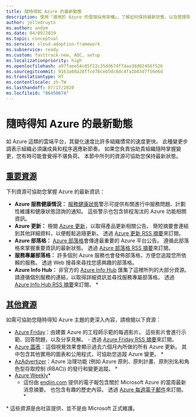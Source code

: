 ```yaml
---
title: 隨時得知 Azure 的最新動態
description: 使用「適用於 Azure 的雲端採用架構」，了解如何保持最新狀態，以及管理現今雲端節奏的變更。
author: jelledruyts
ms.author: andym
ms.date: 04/09/2019
ms.topic: conceptual
ms.service: cloud-adoption-framework
ms.subservice: ready
ms.custom: fasttrack-new, AQC, setup
ms.localizationpriority: high
ms.openlocfilehash: a97faee54c05f22c35dd674f74aa38d02456f526
ms.sourcegitcommit: 9163a60a28ffce78ceb5dc8dc4fa1b83d7f56e6d
ms.translationtype: HT
ms.contentlocale: zh-TW
ms.lasthandoff: 07/17/2020
ms.locfileid: "86450674"
---
```

<!-- docsTest:ignore "Azure Info Hub" "Azure Charts" "Azure Weekly" -->
<!-- cSpell:ignore jelledruyts andym endjin AzAdvertizer -->

# <a name="stay-current-with-azure"></a>隨時得知 Azure 的最新動態

如 Azure 這類的雲端平台，其變化速度比許多組織慣常的速度更快。 此種變更步調表示組織必須讓成員和程序適應新節奏。 如果您負責協助貴組織隨時掌握變更，您有時可能會覺得不堪負荷。 本節中所列的資源可協助您保持最新狀態。

<!-- markdownlint-disable MD025 -->

## <a name="top-resources"></a>[重要資源](#tab/TopResources)

<!-- markdownlint-enable MD025 -->

下列資源可協助您掌握 Azure 的最新資訊：

- **Azure 服務健康情況：** [服務健康狀態](https://docs.microsoft.com/azure/service-health/service-health-overview)警示可提供有關進行中服務問題、計劃性維護和健康狀態諮詢的通知。 這些警示也包含排程淘汰的 Azure 功能相關資訊。
- **Azure 更新：** 檢閱 [Azure 更新](https://azure.microsoft.com/updates)，以取得產品更新相關公告。 簡短摘要會連結到其他詳細資料，以便輕鬆追隨更新。 透過 [Azure 更新 RSS 摘要](https://azurecomcdn.azureedge.net/updates/feed)來訂閱。
- **Azure 部落格：** [Azure 部落格](https://azure.microsoft.com/blog)會傳達最重要的 Azure 平台公告。 遵循此部落格來掌握重要資訊的最新狀態。 透過 [Azure 部落格 RSS 摘要](https://azurecomcdn.azureedge.net/blog/feed)來訂閱。
- **服務專屬部落格：** 許多個別 Azure 服務也會發佈部落格，方便您追蹤您所依賴的服務。 透過 Web 搜尋來尋找您感興趣的部落格。
- **Azure Info Hub：** 非官方的 [Azure Info Hub](https://azureinfohub.azurewebsites.net) 匯集了這裡所列的大部分資源。 請遵循個別服務的連結，以取得詳細資訊並尋找服務專屬部落格。 透過 [Azure Info Hub RSS 摘要](https://azureinfohub.azurewebsites.net/Feed?serviceTitle=Azure)來訂閱。 \*

<!-- markdownlint-disable MD025 -->

## <a name="additional-resources"></a>[其他資源](#tab/AdditionalResources)

<!-- markdownlint-enable MD025 -->

如需可協助您隨時得知 Azure 主題的更深入內容，請檢閱以下資源：

- [Azure Friday](https://channel9.msdn.com/Shows/Azure-Friday)：由建置 Azure 的工程師示範的每週影片。 這些影片會進行示範、回答問題，以及分享見解。 - 透過 [Azure Friday RSS 摘要](https://channel9.msdn.com/Shows/Azure-Friday/feed)來訂閱。
- [Azure 圖表](https://azurecharts.com)：這個視覺效果會顯示過去六個月內所做的所有 Azure 更新。 其中包含其他實用的圖表和公用程式，可協助您追蹤 Azure 變更。 \*
- [AzAdvertizer](https://www.azadvertizer.net)：Azure 治理功能 (例如 Azure 原則、原則計畫、原則別名和角色型存取控制 (RBAC)) 的發行和變更追蹤。 \*
- [Azure Weekly](https://azureweekly.info)*
  - 這份由 [endjin.com](https://endjin.com) 提供的電子報包含關於 Microsoft Azure 的當周最新消息摘要。 也包含有趣的歷史內容。 透過 [Azure 每週電子郵件](https://azureweekly.info)來訂閱。 \*

\* 這些資源是由社區提供，並不是由 Microsoft 正式維護。
